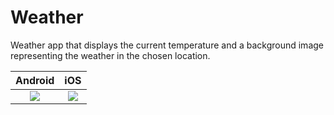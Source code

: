 # Weather 

Weather app that displays the current temperature and a background image representing the weather in the chosen location. 

Android            |  iOS
:-------------------------:|:-------------------------:
![](screens/android.png=250x)  |  ![](screens/iOS.png=250x)
